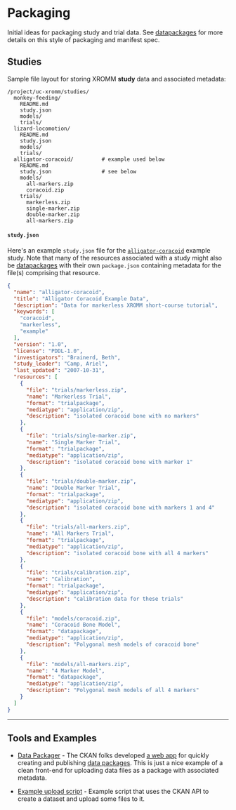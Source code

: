 # Packaging

Initial ideas for packaging study and trial data.  See [datapackages](http://data.okfn.org/doc/data-package) for more details on this style of packaging and manifest spec.


## Studies

Sample file layout for storing XROMM **study** data and associated metadata:

    /project/uc-xromm/studies/
      monkey-feeding/
        README.md
        study.json
        models/
        trials/
      lizard-locomotion/
        README.md
        study.json
        models/
        trials/
      alligator-coracoid/         # example used below
        README.md
        study.json                # see below
        models/
          all-markers.zip
          coracoid.zip
        trials/
          markerless.zip
          single-marker.zip
          double-marker.zip
          all-markers.zip


#### `study.json`

Here's an example `study.json` file for the [`alligator-coracoid`](http://xmaportal.org/sandbox/larequest.php?request=explorePublicStudy&StudyID=6&instit=SANDBOX1) example study.  Note that many of the resources associated with a study might also be [datapackages](http://data.okfn.org/doc/data-package) with their own `package.json` containing metadata for the file(s) comprising that resource.

```json
{
  "name": "alligator-coracoid",
  "title": "Alligator Coracoid Example Data",
  "description": "Data for markerless XROMM short-course tutorial",
  "keywords": [
    "coracoid",
    "markerless",
    "example"
  ],
  "version": "1.0",
  "license": "PDDL-1.0",
  "investigators": "Brainerd, Beth",
  "study_leader": "Camp, Ariel",
  "last_updated": "2007-10-31",
  "resources": [
    {
      "file": "trials/markerless.zip",
      "name": "Markerless Trial",
      "format": "trialpackage",
      "mediatype": "application/zip",
      "description": "isolated coracoid bone with no markers"
    },
    {
      "file": "trials/single-marker.zip",
      "name": "Single Marker Trial",
      "format": "trialpackage",
      "mediatype": "application/zip",
      "description": "isolated coracoid bone with marker 1"
    },
    {
      "file": "trials/double-marker.zip",
      "name": "Double Marker Trial",
      "format": "trialpackage",
      "mediatype": "application/zip",
      "description": "isolated coracoid bone with markers 1 and 4"
    },
    {
      "file": "trials/all-markers.zip",
      "name": "All Markers Trial",
      "format": "trialpackage",
      "mediatype": "application/zip",
      "description": "isolated coracoid bone with all 4 markers"
    },
    {
      "file": "trials/calibration.zip",
      "name": "Calibration",
      "format": "trialpackage",
      "mediatype": "application/zip",
      "description": "calibration data for these trials"
    },
    {
      "file": "models/coracoid.zip",
      "name": "Coracoid Bone Model",
      "format": "datapackage",
      "mediatype": "application/zip",
      "description": "Polygonal mesh models of coracoid bone"
    },
    {
      "file": "models/all-markers.zip",
      "name": "4 Marker Model",
      "format": "datapackage",
      "mediatype": "application/zip",
      "description": "Polygonal mesh models of all 4 markers"
    }
  ]
}
```

---

## Tools and Examples

* [Data Packager](http://ckan.org/2014/06/09/the-open-knowledge-data-packager/) - The CKAN folks developed [a web app](http://datapackager.okfn.org/) for quickly creating and publishing [data packages](https://github.com/datasets).  This is just a nice example of a clean front-end for uploading data files as a package with associated metadata.

* [Example upload script](https://github.com/ckan/example-add-dataset) -
  Example script that uses the CKAN API to create a dataset and upload some
  files to it.
